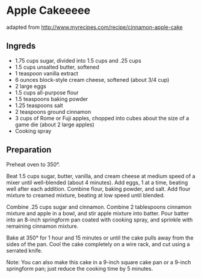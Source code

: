 # Apple Cakeeeee
adapted from http://www.myrecipes.com/recipe/cinnamon-apple-cake

## Ingreds

- 1.75 cups sugar, divided into 1.5 cups and .25 cups
- 1.5 cups unsalted butter, softened
- 1 teaspoon vanilla extract
- 6 ounces block-style cream cheese, softened (about 3/4 cup)
- 2 large eggs
- 1.5 cups all-purpose flour
- 1.5 teaspoons baking powder
- 1.25 teaspoons salt
- 2 teaspoons ground cinnamon
- 3 cups of Rome or Fuji apples, chopped into cubes about the size of a game die (about 2 large apples)
- Cooking spray

## Preparation
Preheat oven to 350°.

Beat 1.5 cups sugar, butter, vanilla, and cream cheese at medium speed of a mixer until well-blended (about 4 minutes). Add eggs, 1 at a time, beating well after each addition. Combine flour, baking powder, and salt. Add flour mixture to creamed mixture, beating at low speed until blended.

Combine .25 cups sugar and cinnamon. Combine 2 tablespoons cinnamon mixture and apple in a bowl, and stir apple mixture into batter. Pour batter into an 8-inch springform pan coated with cooking spray, and sprinkle with remaining cinnamon mixture.

Bake at 350° for 1 hour and 15 minutes or until the cake pulls away from the sides of the pan. Cool the cake completely on a wire rack, and cut using a serrated knife.

Note: You can also make this cake in a 9-inch square cake pan or a 9-inch springform pan; just reduce the cooking time by 5 minutes.
